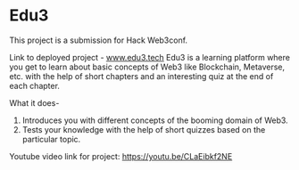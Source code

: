 # Edu3
This project is a submission for Hack Web3conf.

Link to deployed project - www.edu3.tech
Edu3 is a learning platform where you get to learn about basic concepts of Web3 like Blockchain, Metaverse, etc. with the help of short chapters and an interesting quiz at the end of each chapter.

What it does- 
1. Introduces you with different concepts of the booming domain of Web3.
2. Tests your knowledge with the help of short quizzes based on the particular topic.

Youtube video link for project: https://youtu.be/CLaEibkf2NE
